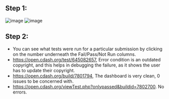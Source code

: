 ## Step 1:
![image](https://user-images.githubusercontent.com/66571652/159047153-d6d319ad-f253-4013-a369-2a7a44ca93d4.png)
![image](https://user-images.githubusercontent.com/66571652/159043880-02c21dc7-6864-4784-b59d-03655998b90d.png)

## Step 2:
- You can see what tests were run for a particular submission by clicking on the number underneath
the Fail/Pass/Not Run columns.
- https://open.cdash.org/test/645082657, Error condition is an outdated copyright, and this helps in debugging
the failure, as it shows the user has to update their copyright.
- https://open.cdash.org/build/7801794, The dashboard is very clean, 0 issues to be concerned with.
- https://open.cdash.org/viewTest.php?onlypassed&buildid=7802700. No errors.


